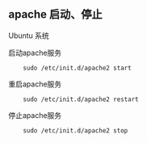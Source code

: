 

## apache 启动、停止


Ubuntu 系统

启动apache服务  

        sudo /etc/init.d/apache2 start

重启apache服务  

        sudo /etc/init.d/apache2 restart

停止apache服务

        sudo /etc/init.d/apache2 stop
